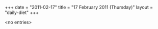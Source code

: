 +++
date = "2011-02-17"
title = "17 February 2011 (Thursday)"
layout = "daily-diet"
+++

\<no entries\>